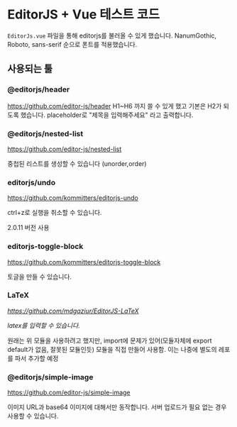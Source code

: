 # EditorJS + Vue 테스트 코드

`EditorJs.vue` 파일을 통해 editorjs를 불러올 수 있게 했습니다.
NanumGothic, Roboto, sans-serif 순으로 폰트를 적용했습니다.

## 사용되는 툴

### @editorjs/header

https://github.com/editor-js/header
H1~H6 까지 쓸 수 있게 했고 기본은 H2가 되도록 했습니다.
placeholder로 "제목을 입력해주세요" 라고 출력합니다.

### @editorjs/nested-list

https://github.com/editor-js/nested-list

중첩된 리스트를 생성할 수 있습니다 (unorder,order)

### editorjs/undo

https://github.com/kommitters/editorjs-undo

ctrl+z로 실행을 취소할 수 있습니다.

2.0.11 버전 사용

### editorjs-toggle-block

https://github.com/kommitters/editorjs-toggle-block

토글을 만들 수 있습니다.

### LaTeX

_https://github.com/mdgaziur/EditorJS-LaTeX_

_latex를 입력할 수 있습니다._

원래는 위 모듈을 사용하려고 했지만, import에 문제가 있어(모듈자체에 export default가 없음, 잘못된 모듈인듯)
모듈을 직접 만들어 사용함. 이는 나중에 별도의 레포를 파서 추가할 예정

### @editorjs/simple-image

https://github.com/editor-js/simple-image

이미지 URL과 base64 이미지에 대해서만 동작합니다. 서버 업로드가 필요 없는 경우 사용할 수 있습니다.
